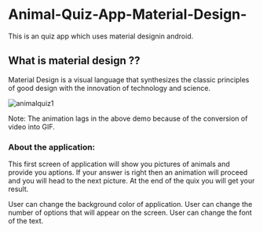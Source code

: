 # Animal-Quiz-App-Material-Design-
This is an quiz app which uses material designin android. 
## What is material design ??
Material Design is a visual language that synthesizes the classic principles of good design with the innovation of technology and science.

![animalquiz1](https://user-images.githubusercontent.com/33973666/54673915-5135e000-4b21-11e9-8731-c0be108db603.gif)


Note: The animation lags in the above demo because of the conversion of video into GIF.
### About the application:
This first screen of application will show you pictures of animals and provide you aptions. If your answer is right then an animation will proceed and you will head to the next picture.
At the end of the quix you will get your result.

User can change the background color of application.
User can change the number of options that will appear on the screen.
User  can change the font of the text. 



